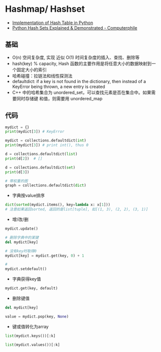 # Hashmap/ Hashset

- [Implementation of Hash Table in Python](https://www.geeksforgeeks.org/implementation-of-hash-table-in-python-using-separate-chaining/)
- [Python Hash Sets Explained & Demonstrated - Computerphile](https://www.youtube.com/watch?v=9oKpRTBfNXo)

## 基础

- O(n) 空间复杂度, 实现 近似 O(1) 时间复杂度的插入、查找、删除等
- hash(key) % capacity, Hash 函数的主要作用是将任意大小的数据映射到一个固定大小的索引
- 哈希碰撞：拉链法和线性探测法
- defaultdict: if a key is not found in the dictionary, then instead of a KeyError being thrown, a new entry is created
- C++ 中的哈希集合为 unordered_set，可以查找元素是否在集合中。如果需要同时存储键 和值，则需要用 unordered_map

## 代码

```python
mydict = {}
print(mydict[3]) # KeyError

mydict = collections.defaultdict(int)
print(mydict[3]) # print int(), thus 0

d = collections.defaultdict(list)
print(d[2])  # []

d = collections.defaultdict(set)
print(d[3])

# 带权重的图
graph = collections.defaultdict(dict)
```

- 字典按value排序

```python
dict(sorted(mydict.items(), key=lambda x: x[1]))
# 注意如果返回sorted, 返回的是list[tuple], 如[(1, 3), (2, 2), (3, 1)]
```

- 增/改/删

```python
mydict.update()

# 删除字典中的某键
del mydict[key]

# 没有key时取得0
mydict[key] = mydict.get(key, 0) + 1

#
mydict.setdefault()
```

- 字典获得key值

```python
mydict.get(key, default)
```

- 删除键值

```python
del mydict[key]

value = mydict.pop(key, None)
```

- 键或值转化为array

```python
list(mydict.keys())[:k]

list(mydict.values())[:k]
```
